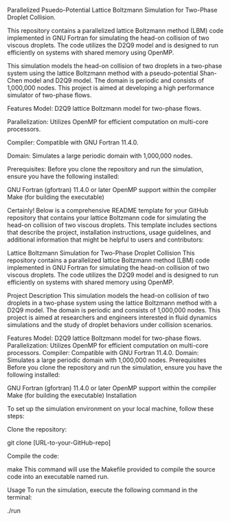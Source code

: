 Parallelized Psuedo-Potential Lattice Boltzmann Simulation for Two-Phase Droplet Collision.

This repository contains a parallelized lattice Boltzmann method (LBM) code implemented in GNU Fortran for simulating the head-on collision of two viscous droplets. The code utilizes the D2Q9 model and is designed to run efficiently on systems with shared memory using OpenMP.

This simulation models the head-on collision of two droplets in a two-phase system using the lattice Boltzmann method with a pseudo-potential Shan-Chen model and D2Q9 model. The domain is periodic and consists of 1,000,000 nodes. This project is aimed at developing a high performance simulator of two-phase flows.

Features
Model: D2Q9 lattice Boltzmann model for two-phase flows.

Parallelization: Utilizes OpenMP for efficient computation on multi-core processors.

Compiler: Compatible with GNU Fortran 11.4.0.

Domain: Simulates a large periodic domain with 1,000,000 nodes.


Prerequisites:
Before you clone the repository and run the simulation, ensure you have the following installed:

GNU Fortran (gfortran) 11.4.0 or later
OpenMP support within the compiler
Make (for building the executable)










Certainly! Below is a comprehensive README template for your GitHub repository that contains your lattice Boltzmann code for simulating the head-on collision of two viscous droplets. This template includes sections that describe the project, installation instructions, usage guidelines, and additional information that might be helpful to users and contributors:

Lattice Boltzmann Simulation for Two-Phase Droplet Collision
This repository contains a parallelized lattice Boltzmann method (LBM) code implemented in GNU Fortran for simulating the head-on collision of two viscous droplets. The code utilizes the D2Q9 model and is designed to run efficiently on systems with shared memory using OpenMP.

Project Description
This simulation models the head-on collision of two droplets in a two-phase system using the lattice Boltzmann method with a D2Q9 model. The domain is periodic and consists of 1,000,000 nodes. This project is aimed at researchers and engineers interested in fluid dynamics simulations and the study of droplet behaviors under collision scenarios.

Features
Model: D2Q9 lattice Boltzmann model for two-phase flows.
Parallelization: Utilizes OpenMP for efficient computation on multi-core processors.
Compiler: Compatible with GNU Fortran 11.4.0.
Domain: Simulates a large periodic domain with 1,000,000 nodes.
Prerequisites
Before you clone the repository and run the simulation, ensure you have the following installed:

GNU Fortran (gfortran) 11.4.0 or later
OpenMP support within the compiler
Make (for building the executable)
Installation







To set up the simulation environment on your local machine, follow these steps:

Clone the repository:

git clone [URL-to-your-GitHub-repo]

Compile the code:

make
This command will use the Makefile provided to compile the source code into an executable named run.

Usage
To run the simulation, execute the following command in the terminal:

./run
